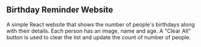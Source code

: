 ## Birthday Reminder Website

A simple React website that shows the number of people's birthdays along with their details. Each person has an image, name and age. A "Clear All" button is used to clear the list and update the count of number of people.
